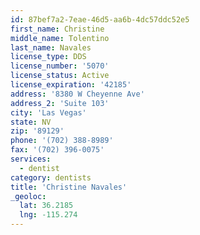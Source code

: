 ```yaml
---
id: 87bef7a2-7eae-46d5-aa6b-4dc57ddc52e5
first_name: Christine
middle_name: Tolentino
last_name: Navales
license_type: DDS
license_number: '5070'
license_status: Active
license_expiration: '42185'
address: '8380 W Cheyenne Ave'
address_2: 'Suite 103'
city: 'Las Vegas'
state: NV
zip: '89129'
phone: '(702) 388-8989'
fax: '(702) 396-0075'
services:
  - dentist
category: dentists
title: 'Christine Navales'
_geoloc:
  lat: 36.2185
  lng: -115.274
---
```

